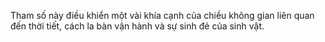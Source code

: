Tham số này điều khiển một vài khía cạnh của chiều không gian liên quan đến thời tiết, cách la bàn vận hành và sự sinh đẻ của sinh vật.